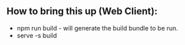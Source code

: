 ## How to bring this up (Web Client):
* npm run build - will generate the build bundle to be run.
* serve -s build 

